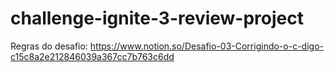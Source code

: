 # challenge-ignite-3-review-project

Regras do desafio: https://www.notion.so/Desafio-03-Corrigindo-o-c-digo-c15c8a2e212846039a367cc7b763c6dd
